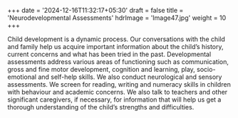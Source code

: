 +++
date = '2024-12-16T11:32:17+05:30'
draft = false
title = 'Neurodevelopmental Assessments'
hdrImage = 'Image47.jpg'
weight = 10
+++

Child development is a dynamic process. Our conversations with the child and family help us acquire important information about the child’s history, current concerns and what has been tried in the past. Developmental assessments address various areas of functioning such as communication, gross and fine motor development, cognition and learning, play, socio-emotional and self-help skills. We also conduct neurological and sensory assessments. We screen for reading, writing and numeracy skills in children with behaviour and academic concerns. We also talk to teachers and other significant caregivers, if necessary, for information that will help us get a thorough understanding of the child’s strengths and difficulties.
